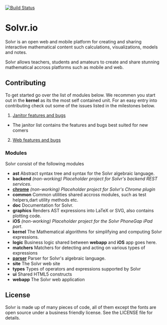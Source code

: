 [![Build Status](https://drone.io/github.com/Solvr/solvr-project/status.png)](https://drone.io/github.com/Solvr/solvr-project/latest)

# Solvr.io

Solvr is an open web and mobile platform for creating and sharing interactive mathematical 
content such calculations, visualizations, models and notes. 

Solvr allows teachers, students and amateurs to create and share stunning mathematical 
accross platforms such as mobile and web. 

## Contributing
To get started go over the list of modules below. We recommen you start out in the **kernel** as its the most
self contained unit. For an easy entry into contributing check out some of the issues listed in the milestones 
below.

 1. [Janitor features and bugs](https://github.com/Solvr/solvr-project/issues?milestone=3&state=open)
   * The janitor list contains the features and bugs best suited for new comers 
 2. [Web features and bugs](https://github.com/Solvr/solvr-project/issues?milestone=2&state=open) 

### Modules
Solvr consist of the following modules

 * **ast** Abstract syntax tree and syntax for the Solvr algebraic language.
 * **backend** *(non-working) Placeholder project for Solvr's backend REST services*.
 * **[chrome](chrome/README.md)** *(non-working) Placeholder project for Solvr's Chrome plugin*
 * **common** Common utilities shared accross modules, such as test helpers,dart utility methods etc.
 * **doc** Documentation for Solvr.
 * **graphics** Renders AST expressions into LaTeX or SVG, also contains plotting code.
 * **iOS** *(non-working) Placeholder project for the Solvr PhoneGap iPad port*.
 * **kernel** The Mathematical algorithms for simplifying and computing Solvr expressions. 
 * **logic** Business logic shared between **webapp** and **iOS** app goes here.
 * **matchers** Matchers for detecting and acting on various types of expressions
 * **[parser](parser/README.md)** Parser for Solvr's algebraic language.
 * **site** The Solvr web site
 * **types** Types of operators and expressions supported by Solvr 
 * **ui** Shared HTML5 constructs
 * **webapp** The Solvr web application
 
## License

Solvr is made up of many pieces of code, all of them except the fonts are open source under
a business friendly license. See the LICENSE file for details.